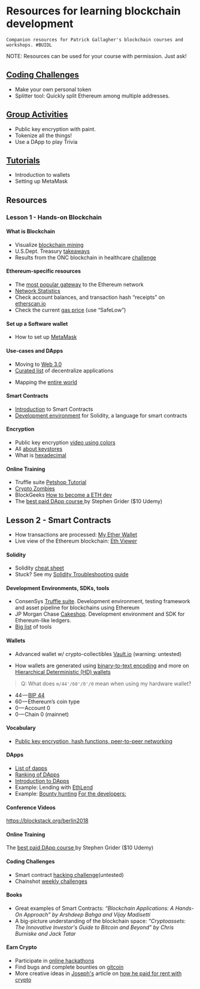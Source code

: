 # Resources for learning blockchain development

`Companion resources for Patrick Gallagher's blockchain courses and workshops. #BUIDL`

NOTE: Resources can be used for your course with permission. Just ask!

## [Coding Challenges](https://github.com/blockchainbuddha/Intro-to-Blockchain/tree/master/Solidity%20Challenges)

*  Make your own personal token
*  Splitter tool: Quickly split Ethereum among multiple addresses.

## [Group Activities](https://github.com/blockchainbuddha/Intro-to-Blockchain/tree/master/Activities)

*  Public key encryption with paint.
*  Tokenize all the things!
*  Use a DApp to play Trivia

## [Tutorials](https://github.com/blockchainbuddha/Intro-to-Blockchain/tree/master/Tutorials)

* Introduction to wallets
* Setting up MetaMask


## Resources

### Lesson 1 - Hands-on Blockchain

#### What is Blockchain

- Visualize [blockchain mining](https://youtu.be/_160oMzblY8)
- U.S.Dept. Treasury [takeaways](https://www.publicdebt.treas.gov/fsservices/gov/fit/blockchain.htm)
- Results from the ONC blockchain in healthcare [challenge](http://www.cccinnovationcenter.com/challenges/block-chain-challenge/view-winners/)

#### Ethereum-specific resources

- The [most popular gateway](https://myetherwallet.com) to the Ethereum network
- [Network Statistics](https://etherscan.io/chart/blocktime)
- Check account balances, and transaction hash “receipts” on [etherscan.io](https://etherscan.io/)
- Check the current [gas price](https://ethgasstation.info) (use “SafeLow”)

#### Set up a Software wallet

- How to set up [MetaMask](https://cryptospaceguides.com/step-by-step-guide-to-metamask/)

#### Use-cases and DApps

- Moving to [Web 3.0](https://themerkle.com/web-3-0-will-be-cheaper-to-run-and-more-secure-than-its-predecessor-heres-why/)
- [Curated list](https://dappradar.com) of decentralize applications
* Mapping the [entire world](https://map.foam.space)

#### Smart Contracts

- [Introduction](https://ethereum.org/token) to Smart Contracts
- [Development environment](http://remix.ethereum.org) for Solidity, a language for smart contracts

#### Encryption

- Public key encryption [video using colors](https://youtu.be/YEBfamv-_do)
- All [about keystores](https://medium.com/@julien.maffre/what-is-an-ethereum-keystore-file-86c8c5917b97)
- What is [hexadecimal](https://www.binaryhexconverter.com/hex-to-decimal-converter)

#### Online Training

- Truffle suite [Petshop Tutorial](https://truffleframework.com/tutorials/pet-shop)
- [Crypto Zombies](https://cryptozombies.io/)
- BlockGeeks [How to become a ETH dev](https://blockgeeks.com/guides/ethereum-developer/)
- The [best paid DApp course ](https://www.udemy.com/share/1000CIBUYZdl5bQng=/) by Stephen Grider ($10 Udemy)

## Lesson 2 - Smart Contracts

- How transactions are processed: [My Ether Wallet](https://myetherwallet.github.io/knowledge-base/gas/what-is-gas-ethereum.html)
- Live view of the Ethereum blockchain: [Eth Viewer](http://ethviewer.live/)

#### Solidity

- Solidity [cheat sheet](https://github.com/manojpramesh/solidity-cheatsheet)
- Stuck? See my [Solidity Troubleshooting guide](https://github.com/blockchainbuddha/Solidity-Troubleshooting-Guide)

#### Development Environments, SDKs, tools

* ConsenSys [Truffle suite](https://www.truffleframework.com/). Development environment, testing framework and asset pipeline for blockchains using Ethereum
* JP Morgan Chase [Cakeshop](https://github.com/jpmorganchase/cakeshop). Development environment and SDK for Ethereum-like ledgers.
* [Big list](https://github.com/ConsenSys/ethereum-developer-tools-list) of tools

#### Wallets

- Advanced wallet w/ crypto-collectibles [Vault.io](https://vault.io/) (warning: untested)
* How wallets are generated using [binary-to-text encoding](https://en.wikipedia.org/wiki/Base58) and more on [Hierarchical Deterministic (HD) wallets](https://medium.com/bitcraft/hd-wallets-explained-from-high-level-to-nuts-and-bolts-9a41545f5b0)

> Q: What does `m/44'/60'/0'/0` mean when using my hardware wallet?
* 44 — [BIP 44](https://github.com/bitcoin/bips/blob/master/bip-0044.mediawiki)
* 60 — Ethereum’s coin type
* 0 — Account 0
* 0 — Chain 0 (mainnet)


#### Vocabulary

- [Public key encryption, hash functions, peer-to-peer networking](https://medium.com/technologymadeeasy/develop-dapps-on-ethereum-tutorial-series-for-beginners-part-1-basic-terminology-866d2ce4cf34)

#### DApps

- [List of dapps ](https://www.stateofthedapps.com/)
- [Ranking of DApps ](https://dappradar.com/)
- [Introduction to DApps](https://blockchainhub.net/decentralized-applications-dapps/)
- Example: Lending with [EthLend](https://ethlend.io/#/main)
- Example: [Bounty hunting](https://bounty0x.io/)
  [For the developers: ](https://dappsforbeginners.wordpress.com/tutorials/introduction-to-development-on-ethereum/)

#### Conference Videos

https://blockstack.org/berlin2018

#### Online Training

The [best paid DApp course ](https://www.udemy.com/share/1000CIBUYZdl5bQng=/) by Stephen Grider ($10 Udemy)

#### Coding Challenges

* Smart contract [hacking challenge](https://github.com/OpenZeppelin/ethernaut)(untested)
* Chainshot [weekly challenges](https://www.chainshot.com/)

#### Books

- Great examples of Smart Contracts: _“Blockchain Applications: A Hands-On Approach” by Arshdeep Bahga and Vijay
  Madisetti_
- A big-picture understanding of the blockchain space: _“Cryptoassets: The Innovative Investor's Guide to Bitcoin and Beyond” by Chris
  Burniske and Jack Tatar_

#### Earn Crypto

- Participate in [online hackathons](https://bountyone.io/hackathons)
- Find bugs and complete bounties on [gitcoin](https://gitcoin.co/)
- More creative ideas in [Joseph's](https://github.com/jschiarizzi) article on [how he paid for rent with crypto](https://medium.com/gitcoin/how-i-paid-my-rent-with-crypto-3cfa76fe943)
